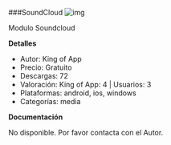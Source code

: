 ###SoundCloud
![img](http://resources.kingofapp.com/modules/soundcloud/images/soundcloud_list.png)

Modulo Soundcloud

**Detalles**
- Autor: King of App
- Precio: Gratuito
- Descargas: 72
- Valoración: King of App: 4 | Usuarios: 3
- Plataformas: android, ios, windows
- Categorías: media


**Documentación**

No disponible. Por favor contacta con el Autor.